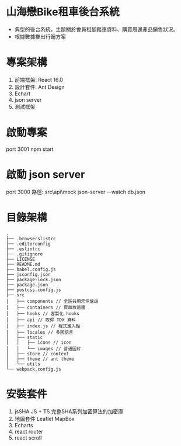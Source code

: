 # 山海戀Bike租車後台系統
* 典型的後台系統，主題關於會員租腳踏車資料、購買周邊產品銷售狀況。
* 根據數據推出行銷方案

# 專案架構
1. 前端框架: React 16.0
2. 設計套件: Ant Design
3. Echart
4. json server
5. 測試框架

# 啟動專案
port 3001
npm start

# 啟動 json server
port 3000
路徑: src\api\mock
json-server --watch db.json

# 目錄架構
```
.
├── .browserslistrc
├── .editorconfig
├── .eslintrc
├── .gitignore
├── LICENSE
├── README.md
├── babel.config.js
├── jsconfig.json
├── package-lock.json
├── package.json
├── postcss.config.js
├── src
│   ├── components // 全區共用元件放這
│   ├── containers // 頁面放這邊
│   ├── hooks // 客製化 hooks 
│   ├── api // 取得 TDX 資料
│   ├── index.js // 程式進入點
│   ├── locales // 多國語言
│   ├── static
│   │   ├── icons // icon
│   │   └── images // 普通圖片
│   ├── store // context
│   ├── theme // ant theme
│   └── utils
└── webpack.config.js

```


# 安裝套件
1. jsSHA 
   JS + TS 完整SHA系列加密算法的加密庫
2. 地圖套件 Leaflet MapBox
3. Echarts
4. react router
5. react scroll

